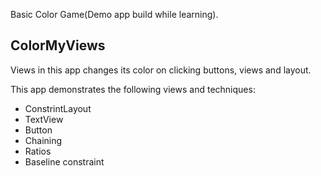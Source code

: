 
Basic Color Game(Demo app build while learning).
## ColorMyViews

Views in this app changes its color on clicking buttons, views and layout.

This app demonstrates the following views and techniques:

* ConstrintLayout
* TextView
* Button
* Chaining
* Ratios
* Baseline constraint
